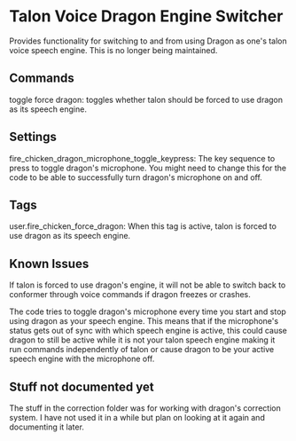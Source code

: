 # Talon Voice Dragon Engine Switcher
Provides functionality for switching to and from using Dragon as one's talon voice speech engine. This is no longer being maintained.

## Commands
toggle force dragon: toggles whether talon should be forced to use dragon as its speech engine.

## Settings
fire_chicken_dragon_microphone_toggle_keypress: The key sequence to press to toggle dragon's microphone. You might need to change this for the code to be able to successfully turn dragon's microphone on and off.

## Tags
user.fire_chicken_force_dragon: When this tag is active, talon is forced to use dragon as its speech engine.

## Known Issues
If talon is forced to use dragon's engine, it will not be able to switch back to conformer through voice commands if dragon freezes or crashes. 

The code tries to toggle dragon's microphone every time you start and stop using dragon as your speech engine. This means that if the microphone's status gets out of sync with which speech engine is active, this could cause dragon to still be active while it is not your talon speech engine making it run commands independently of talon or cause dragon to be your active speech engine with the microphone off.

## Stuff not documented yet
The stuff in the correction folder was for working with dragon's correction system. I have not used it in a while but plan on looking at it again and documenting it later.
